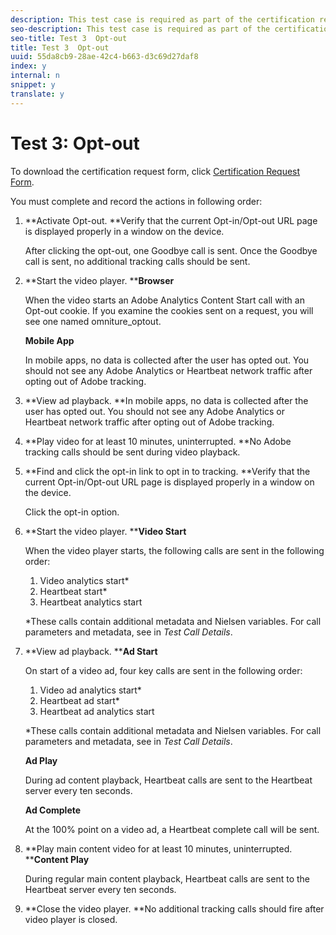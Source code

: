 ```yaml
---
description: This test case is required as part of the certification request form and validates mobile interruption behavior.
seo-description: This test case is required as part of the certification request form and validates mobile interruption behavior.
seo-title: Test 3  Opt-out
title: Test 3  Opt-out
uuid: 55da8cb9-28ae-42c4-b663-d3c69d27daf8
index: y
internal: n
snippet: y
translate: y
---
```


# Test 3: Opt-out

To download the certification request form, click [ Certification Request Form](nielsen_cert_request.docx). 

You must complete and record the actions in following order: 


1. **Activate Opt-out. **Verify that the current Opt-in/Opt-out URL page is displayed properly in a window on the device. 

   After clicking the opt-out, one Goodbye call is sent. Once the Goodbye call is sent, no additional tracking calls should be sent. 

1. **Start the video player. ****Browser** 

   When the video starts an Adobe Analytics Content Start call with an Opt-out cookie. If you examine the cookies sent on a request, you will see one named omniture_optout. 

   **Mobile App** 

   In mobile apps, no data is collected after the user has opted out. You should not see any Adobe Analytics or Heartbeat network traffic after opting out of Adobe tracking. 

1. **View ad playback. **In mobile apps, no data is collected after the user has opted out. You should not see any Adobe Analytics or Heartbeat network traffic after opting out of Adobe tracking. 

1. **Play video for at least 10 minutes, uninterrupted. **No Adobe tracking calls should be sent during video playback. 

1. **Find and click the opt-in link to opt in to tracking. **Verify that the current Opt-in/Opt-out URL page is displayed properly in a window on the device. 

   Click the opt-in option. 

1. **Start the video player. ****Video Start**

   When the video player starts, the following calls are sent in the following order: 


    1. Video analytics start*
    1. Heartbeat start*
    1. Heartbeat analytics start


   *These calls contain additional metadata and Nielsen variables. For call parameters and metadata, see [](../c_vhl_validation/c_vhl_test-call-details.md#section_qts_xff_f2b) in *Test Call Details*.

1. **View ad playback. ****Ad Start** 

   On start of a video ad, four key calls are sent in the following order: 


    1. Video ad analytics start*
    1. Heartbeat ad start*
    1. Heartbeat ad analytics start


   *These calls contain additional metadata and Nielsen variables. For call parameters and metadata, see [](../c_vhl_validation/c_vhl_test-call-details.md#section_wz3_yff_f2b) in *Test Call Details*.

   **Ad Play** 

   During ad content playback, Heartbeat calls are sent to the Heartbeat server every ten seconds. 

   **Ad Complete** 

   At the 100% point on a video ad, a Heartbeat complete call will be sent. 

1. **Play main content video for at least 10 minutes, uninterrupted. ****Content Play** 

   During regular main content playback, Heartbeat calls are sent to the Heartbeat server every ten seconds. 

1. **Close the video player. **No additional tracking calls should fire after video player is closed. 


